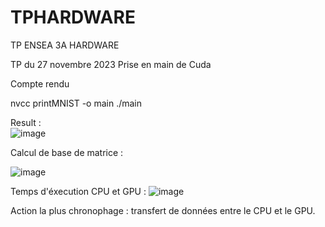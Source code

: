 # TPHARDWARE
TP ENSEA 3A HARDWARE


TP du 27 novembre 2023
Prise en main de Cuda


Compte rendu 

nvcc printMNIST -o main
./main 

Result : \
![image](https://github.com/PriscaCarnot/TPHARDWARE/assets/118208053/a63a006e-678a-4525-b1de-cb579babe634)


Calcul de base de matrice : 

![image](https://github.com/PriscaCarnot/TPHARDWARE/assets/118208053/f701d992-dc4f-4f12-9d4f-70efc47a8273)

Temps d'éxecution CPU et GPU : 
![image](https://github.com/PriscaCarnot/TPHARDWARE/assets/118208053/20b85af1-86aa-4515-a99d-a1feed5d32d8)

Action la plus chronophage : transfert de données entre le CPU et le GPU.
